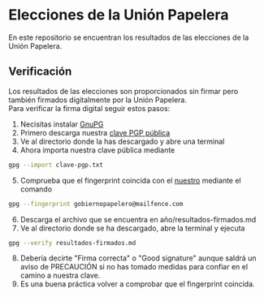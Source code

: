 # Elecciones de la Unión Papelera
En este repositorio se encuentran los resultados de las elecciones de la Unión Papelera.

## Verificación
Los resultados de las elecciones son proporcionados sin firmar pero también firmados digitalmente por la Unión Papelera.  
Para verificar la firma digital seguir estos pasos:

1. Necisitas instalar [GnuPG](https://gnupg.org/ "GnuPG")
1. Primero descarga nuestra [clave PGP pública](https://unionpapelera.ml/assets/docs/clave-pgp.txt "Clave PGP pública")
1. Ve al directorio donde la has descargado y abre una terminal
1. Ahora importa nuestra clave pública mediante
```bash
gpg --import clave-pgp.txt
```
5. Comprueba que el fingerprint coincida con el [nuestro](https://unionpapelera.ml/assets/docs/fingerprint-clave-pgp.txt "Fingerprint") mediante el comando
```bash
gpg --fingerprint gobiernopapelero@mailfence.com
```
6. Descarga el archivo que se encuentra en año/resultados-firmados.md
7. Ve al directorio donde se ha descargado, abre la terminal y ejecuta
```bash
gpg --verify resultados-firmados.md
```
8. Debería decirte "Firma correcta" o "Good signature" aunque saldrá un aviso de PRECAUCIÓN si no has tomado medidas para confiar en el camino a nuestra clave.  
9. Es una buena práctica volver a comprobar que el fingerprint coincida.